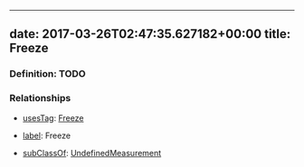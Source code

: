 
---
date: 2017-03-26T02:47:35.627182+00:00
title: Freeze
---
### Definition: TODO

### Relationships

* [usesTag](https://brickschema.org/schema/1.0/BrickFrame#usesTag): [Freeze](https://brickschema.org/schema/1.0/BrickTag#Freeze)

* [label](http://www.w3.org/2000/01/rdf-schema#label): Freeze

* [subClassOf](http://www.w3.org/2000/01/rdf-schema#subClassOf): [UndefinedMeasurement](https://brickschema.org/schema/1.0/Brick#UndefinedMeasurement)
